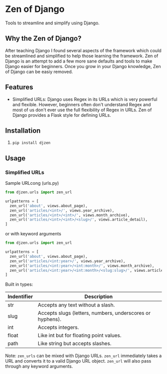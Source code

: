 # Zen of Django

Tools to streamline and simplify using Django.

## Why the Zen of Django?

After teaching Django I found several aspects of the framework which could be streamlined and simplified to help those learning the framework. Zen of Django is an attempt to add a few more sane defaults and tools to make Django easier for beginners. Once you grow in your Django knowledge, Zen of Django can be easiy removed.

## Features

- Simplified URLs: Django uses Regex in its URLs which is very powerful and flexible. However, beginners often don't understand Regex and most of us don't ever use the full flexibility of Regex in URLs. Zen of Django provides a Flask style for defining URLs.

## Installation

1. `pip install djzen`

## Usage

### Simplified URLs

Sample URLcong (urls.py)

```python
from djzen.urls import zen_url

urlpatterns = [
  zen_url('about', views.about_page),
  zen_url('articles/<int>/', views.year_archive),
  zen_url('articles/<int>/<int>/', views.month_archive),
  zen_url('articles/<int>/<int>/<slug>/', views.article_detail),
]
```

or with keyword  arguments

```python
from djzen.urls import zen_url

urlpatterns = [
  zen_url('about', views.about_page),
  zen_url('articles/<int:year>/', views.year_archive),
  zen_url('articles/<int:year>/<int:month>/', views.month_archive),
  zen_url('articles/<int:year>/<int:month>/<slug:slug>/', views.article_detail),
]
```

Built in types:

| Indentifier | Description                                               |
| ----------- | --------------------------------------------------------- |
| str         | Accepts any text without a slash.                         |
| slug        | Accepts slugs (letters, numbers, underscores or hyphens). |
| int         | Accepts integers.                                         |
| float       | Like int but for floating point values.                   |
| path        | Like string but accepts slashes.                          |


Note: `zen_urls` can be mixed with Django URLs. `zen_url` immediately takes a
URL and converts it to a valid Django URL object. `zen_url` will also pass
through any keyword arguments.
